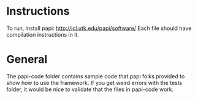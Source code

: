 # Instructions 
To run, install papi: http://icl.utk.edu/papi/software/
Each file should have compilation instructions in it. 

# General 
The papi-code folder contains sample code that papi folks provided to show how
to use the framework. If you get weird errors with the tests folder, it would be
nice to validate that the files in papi-code work. 
